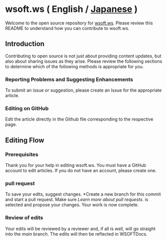 # wsoft.ws ( English / [Japanese](README-ja.md) )
Welcome to the open source repository for [wsoft.ws](https://wsoft.ws/). Please review this README to understand how you can contribute to wsoft.ws.

## Introduction
Contributing to open source is not just about providing content updates, but also about sharing issues as they arise. Please review the following sections to determine which of the following methods is appropriate for you.

### Reporting Problems and Suggesting Enhancements
To submit an issue or suggestion, please create an Issue for the appropriate article.

### Editing on GitHub
Edit the article directly in the Github file corresponding to the respective page.

## Editing Flow 
### Prerequisites
Thank you for your help in editing wsoft.ws. You must have a GitHub account to edit articles. If you do not have an account, please create one.
### pull request
To save your edits, suggest changes. *Create a new branch for this commit and start a pull request. Make sure *Learn more about pull requests.* is selected and propose your changes. Your work is now complete.
### Review of edits
Your edits will be reviewed by a reviewer and, if all is well, will go straight into the *main* branch. The edits will then be reflected in WSOFTDocs.